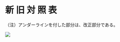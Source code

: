 # 新 旧 対 照 表

（注）アンダーラインを付した部分は、改正部分である。

![](https://www.nta.go.jp/tmp/e14e06c1-bacd-4c92-8418-5f05c71f48bb/images/1e1f743816eef2ebc518690b3e72c992f2822aad31c0e256b9475c9695ddfe54.jpg)
